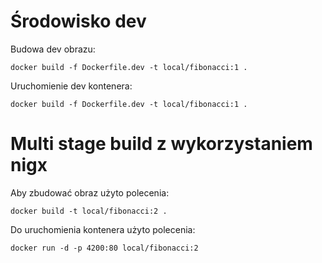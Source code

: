 # Środowisko dev
Budowa dev obrazu: 

`docker build -f Dockerfile.dev -t local/fibonacci:1 .`

Uruchomienie dev kontenera:

`docker build -f Dockerfile.dev -t local/fibonacci:1 .`

# Multi stage build z wykorzystaniem nigx

Aby zbudować obraz użyto polecenia:

`docker build -t local/fibonacci:2 .`

Do uruchomienia kontenera użyto polecenia:

`docker run -d -p 4200:80 local/fibonacci:2`
